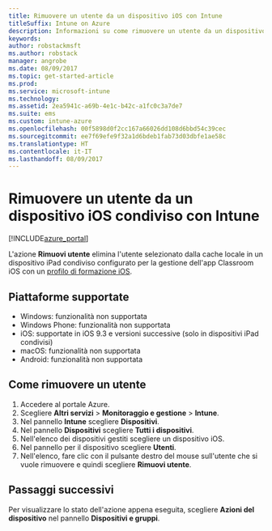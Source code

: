```yaml
---
title: Rimuovere un utente da un dispositivo iOS con Intune
titleSuffix: Intune on Azure
description: Informazioni su come rimuovere un utente da un dispositivo iOS condiviso con Intune.
keywords: 
author: robstackmsft
ms.author: robstack
manager: angrobe
ms.date: 08/09/2017
ms.topic: get-started-article
ms.prod: 
ms.service: microsoft-intune
ms.technology: 
ms.assetid: 2ea5941c-a69b-4e1c-b42c-a1fc0c3a7de7
ms.suite: ems
ms.custom: intune-azure
ms.openlocfilehash: 00f5898d0f2cc167a66026dd108d6bbd54c39cec
ms.sourcegitcommit: ee7f69efe9f32a1d6bdeb1fab73d03dbfe1ae58c
ms.translationtype: HT
ms.contentlocale: it-IT
ms.lasthandoff: 08/09/2017
---
```

# <a name="remove-a-user-from-a-shared-ios-device-with-intune"></a>Rimuovere un utente da un dispositivo iOS condiviso con Intune


[!INCLUDE[azure_portal](./includes/azure_portal.md)]

L'azione **Rimuovi utente** elimina l'utente selezionato dalla cache locale in un dispositivo iPad condiviso configurato per la gestione dell'app Classroom iOS con un [profilo di formazione iOS](education-settings-configure-ios.md). 

## <a name="supported-platforms"></a>Piattaforme supportate

- Windows: funzionalità non supportata
- Windows Phone: funzionalità non supportata
- iOS: supportate in iOS 9.3 e versioni successive (solo in dispositivi iPad condivisi)
- macOS: funzionalità non supportata
- Android: funzionalità non supportata

## <a name="how-to-remove-a-user"></a>Come rimuovere un utente

1. Accedere al portale Azure.
2. Scegliere **Altri servizi** > **Monitoraggio e gestione** > **Intune**.
3. Nel pannello **Intune** scegliere **Dispositivi**.
4. Nel pannello **Dispositivi** scegliere **Tutti i dispositivi**.
5. Nell'elenco dei dispositivi gestiti scegliere un dispositivo iOS.
6. Nel pannello per il dispositivo scegliere **Utenti**.
7. Nell'elenco, fare clic con il pulsante destro del mouse sull'utente che si vuole rimuovere e quindi scegliere **Rimuovi utente**.

## <a name="next-steps"></a>Passaggi successivi

Per visualizzare lo stato dell'azione appena eseguita, scegliere **Azioni del dispositivo** nel pannello **Dispositivi e gruppi**.
